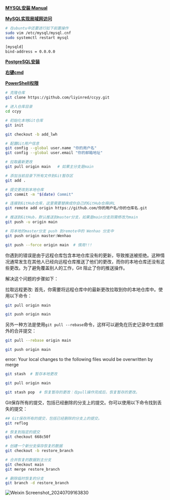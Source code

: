 [**MYSQL安装 Manual**](https://blog.csdn.net/weixin_47406082/article/details/131867849?ops_request_misc=%257B%2522request%255Fid%2522%253A%2522171660092916800197070475%2522%252C%2522scm%2522%253A%252220140713.130102334..%2522%257D&request_id=171660092916800197070475&biz_id=0&utm_medium=distribute.pc_search_result.none-task-blog-2~all~top_positive~default-2-131867849-null-null.142^v100^pc_search_result_base5&utm_term=mysql%E5%AE%89%E8%A3%85&spm=1018.2226.3001.4187)

[**MySQL实现局域网访问**](https://blog.csdn.net/m0_67906358/article/details/131985937)
```bash
# 在ubuntu中还要进行如下前置操作
sudo vim /etc/mysql/mysql.cnf
sudo systemctl restart mysql

[mysqld]
bind-address = 0.0.0.0

```
[**PostgreSQL安装**](https://github.com/liyinred/Conda/blob/main/postgres.md)

[**右键cmd**](https://blog.csdn.net/qq_46068864/article/details/122884290)

[**PowerShell权限**](https://blog.csdn.net/weixin_41194129/article/details/140538410)

```bash
# 克隆仓库
git clone https://github.com/liyinred/ccyy.git

# 进入仓库目录
cd ccyy

# 初始化本地Git仓库
git init

git checkout -b add_lwh

# 配置Git用户信息
git config --global user.name "你的用户名"
git config --global user.email "你的邮箱地址"

# 拉取最新更改
git pull origin main   # 如果主分支是main

# 添加当前目录下所有文件到Git暂存区
git add .

# 提交更改到本地仓库
git commit -m "$(date) Commit"

# 连接到GitHub仓库，这里需要替换成你自己的GitHub仓库URL
git remote add origin https://github.com/你的用户名/你的仓库名.git

# 推送到GitHub，默认推送到master分支，如果是main分支则需修改为main
git push -u origin main

# 将本地的master分支 push 到remote中的 Wenhao 分支中
git push origin master:Wenhao

git push --force origin main  # 慎用!!!
```
你遇到的错误是由于远程仓库包含本地仓库没有的更新，导致推送被拒绝。这种情况通常发生在其他人已经向远程仓库推送了他们的更改，而你的本地仓库还没有这些更改。为了避免覆盖别人的工作，Git 阻止了你的推送操作。

解决这个问题的步骤如下：

拉取远程更改:
首先，你需要将远程仓库中的最新更改拉取到你的本地仓库中。使用以下命令：

```bash
git pull origin main

git push origin main
```

另外一种方法是使用```git pull --rebase```命令，这样可以避免在历史记录中生成额外的合并提交：

```bash
git pull --rebase origin main

git push origin main
```
error: Your local changes to the following files would be overwritten by merge

```bash
git stash  # 暂存本地更改

git pull origin main

git stash pop  # 恢复暂存的更改：在pull操作完成后，恢复暂存的更改。
```

Git保存所有的提交，包括已经删除的分支上的提交。你可以使用以下命令找到丢失的提交：
```bash
## Git保存所有的提交，包括已经删除的分支上的提交。
git reflog

# 恢复到指定的提交
git checkout 668c50f

# 创建一个新分支保存恢复的数据
git checkout -b restore_branch

# 合并恢复的数据到主分支
git checkout main
git merge restore_branch

# 删除临时恢复的分支
git branch -d restore_branch
```
![Weixin Screenshot_20240709163830](https://github.com/liyinred/ccyy/assets/83255231/95e7f6f4-2a23-45c4-9c5a-0cd754e749d7)
